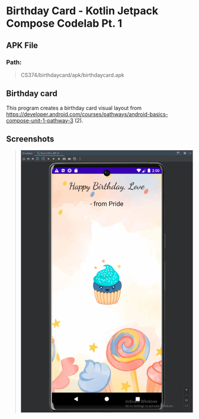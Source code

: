 # Birthday Card - Kotlin Jetpack Compose Codelab Pt. 1

## APK File

### Path:

> CS374/birthdaycard/apk/birthdaycard.apk

## Birthday card

This program creates a birthday card visual layout from https://developer.android.com/courses/pathways/android-basics-compose-unit-1-pathway-3 (2).

## Screenshots

> ![birthday_card.png](screenshots%2Fbirthday_card.png)